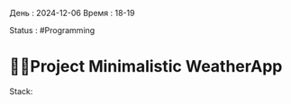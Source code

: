 День : 2024-12-06 
Время : 18-19

Status : #Programming  


# 👨‍💻Project Minimalistic WeatherApp

Stack: 




